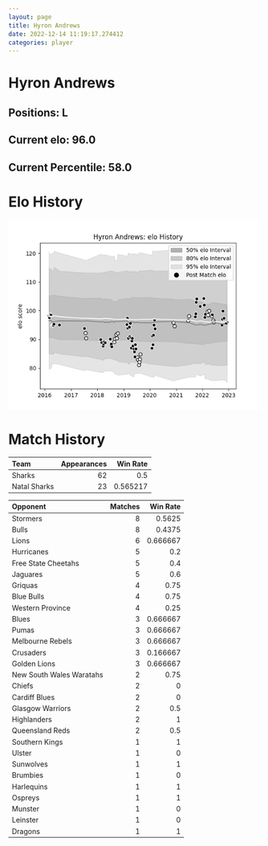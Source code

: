 ```yaml
---  
layout: page  
title: Hyron Andrews  
date: 2022-12-14 11:19:17.274412  
categories: player  
---
```

# Hyron Andrews

## Positions: L

## Current elo: 96.0

## Current Percentile: 58.0

# Elo History


![elo history](history_HyronAndrews.png)
# Match History


| Team         |   Appearances |   Win Rate |
|:-------------|--------------:|-----------:|
| Sharks       |            62 |   0.5      |
| Natal Sharks |            23 |   0.565217 |

| Opponent                 |   Matches |   Win Rate |
|:-------------------------|----------:|-----------:|
| Stormers                 |         8 |   0.5625   |
| Bulls                    |         8 |   0.4375   |
| Lions                    |         6 |   0.666667 |
| Hurricanes               |         5 |   0.2      |
| Free State Cheetahs      |         5 |   0.4      |
| Jaguares                 |         5 |   0.6      |
| Griquas                  |         4 |   0.75     |
| Blue Bulls               |         4 |   0.75     |
| Western Province         |         4 |   0.25     |
| Blues                    |         3 |   0.666667 |
| Pumas                    |         3 |   0.666667 |
| Melbourne Rebels         |         3 |   0.666667 |
| Crusaders                |         3 |   0.166667 |
| Golden Lions             |         3 |   0.666667 |
| New South Wales Waratahs |         2 |   0.75     |
| Chiefs                   |         2 |   0        |
| Cardiff Blues            |         2 |   0        |
| Glasgow Warriors         |         2 |   0.5      |
| Highlanders              |         2 |   1        |
| Queensland Reds          |         2 |   0.5      |
| Southern Kings           |         1 |   1        |
| Ulster                   |         1 |   0        |
| Sunwolves                |         1 |   1        |
| Brumbies                 |         1 |   0        |
| Harlequins               |         1 |   1        |
| Ospreys                  |         1 |   1        |
| Munster                  |         1 |   0        |
| Leinster                 |         1 |   0        |
| Dragons                  |         1 |   1        |